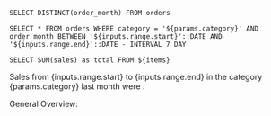 ```dates
SELECT DISTINCT(order_month) FROM orders
```

```items
SELECT * FROM orders WHERE category = '${params.category}' AND order_month BETWEEN '${inputs.range.start}'::DATE AND '${inputs.range.end}'::DATE - INTERVAL 7 DAY
```

```total
SELECT SUM(sales) as total FROM ${items}
```

<DateRange name="range" data={dates} dates="order_month" />

Sales from {inputs.range.start} to {inputs.range.end} in the category {params.category} last month were <Value data={total} value="total" fmt="num0" />.

General Overview:

<DataTable data={items} />

